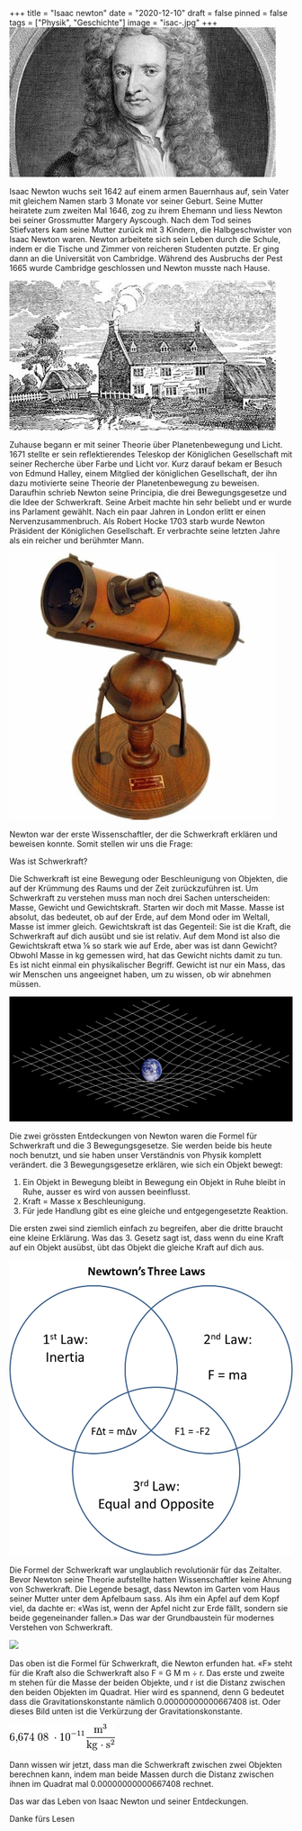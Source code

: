 +++
title = "Isaac newton"
date = "2020-12-10"
draft = false
pinned = false
tags = ["Physik", "Geschichte"]
image = "isac-.jpg"
+++
![](isac-.jpg)

Isaac Newton wuchs seit 1642 auf einem armen Bauernhaus auf, sein Vater mit gleichem Namen starb 3 Monate vor seiner Geburt. Seine Mutter heiratete zum zweiten Mal 1646, zog zu ihrem Ehemann und liess Newton bei seiner Grossmutter Margery Ayscough. Nach dem Tod seines Stiefvaters kam seine Mutter zurück mit 3 Kindern, die Halbgeschwister von Isaac Newton waren. Newton arbeitete sich sein Leben durch die Schule, indem er die Tische und Zimmer von reicheren Studenten putzte. Er ging dann an die Universität von Cambridge. Während des Ausbruchs der Pest 1665 wurde Cambridge geschlossen und Newton musste nach Hause.

![Newtons zuhause ](download.jpg)

Zuhause begann er mit seiner Theorie über Planetenbewegung und Licht. 1671 stellte er sein reflektierendes Teleskop der Königlichen Gesellschaft mit seiner Recherche über Farbe und Licht vor. Kurz darauf bekam er Besuch von Edmund Halley, einem Mitglied der königlichen Gesellschaft, der ihn dazu motivierte seine Theorie der Planetenbewegung zu beweisen. Daraufhin schrieb Newton seine Principia, die drei Bewegungsgesetze und die Idee der Schwerkraft. Seine Arbeit machte hin sehr beliebt und er wurde ins Parlament gewählt. Nach ein paar Jahren in London erlitt er einen Nervenzusammenbruch. Als Robert Hocke 1703 starb wurde Newton Präsident der Königlichen Gesellschaft. Er verbrachte seine letzten Jahre als ein reicher und berühmter Mann.

![newtons reflektirendes teleskop](downd.jpg)

Newton war der erste Wissenschaftler, der die Schwerkraft erklären und beweisen konnte. Somit stellen wir uns die Frage:

Was ist Schwerkraft?

Die Schwerkraft ist eine Bewegung oder Beschleunigung von Objekten, die auf der Krümmung des Raums und der Zeit zurückzuführen ist. Um Schwerkraft zu verstehen muss man noch drei Sachen unterscheiden: Masse, Gewicht und Gewichtskraft. Starten wir doch mit Masse. Masse ist absolut, das bedeutet, ob auf der Erde, auf dem Mond oder im Weltall, Masse ist immer gleich. Gewichtskraft ist das Gegenteil: Sie ist die Kraft, die Schwerkraft auf dich ausübt und sie ist relativ. Auf dem Mond ist also die Gewichtskraft etwa ⅙ so stark wie auf Erde, aber was ist dann Gewicht? Obwohl Masse in kg gemessen wird, hat das Gewicht nichts damit zu tun. Es ist nicht einmal ein physikalischer Begriff. Gewicht ist nur ein Mass, das wir Menschen uns angeeignet haben, um zu wissen, ob wir abnehmen müssen.

![](download.png)

Die zwei grössten Entdeckungen von Newton waren die Formel für Schwerkraft und die 3 Bewegungsgesetze. Sie werden beide bis heute noch benutzt, und sie haben unser Verständnis von Physik komplett verändert. die 3 Bewegungsgesetze erklären, wie sich ein Objekt bewegt:

1. Ein Objekt in Bewegung bleibt in Bewegung ein Objekt in Ruhe bleibt in Ruhe, ausser es wird von aussen beeinflusst.
2. Kraft = Masse x Beschleunigung.
3. Für jede Handlung gibt es eine gleiche und entgegengesetzte Reaktion.

Die ersten zwei sind ziemlich einfach zu begreifen, aber die dritte braucht eine kleine Erklärung. Was das 3. Gesetz sagt ist, dass wenn du eine Kraft auf ein Objekt ausübst, übt das Objekt die gleiche Kraft auf dich aus.

![](doload.png)

Die Formel der Schwerkraft war unglaublich revolutionär für das Zeitalter. Bevor Newton seine Theorie aufstellte hatten Wissenschaftler keine Ahnung von Schwerkraft. Die Legende besagt, dass Newton im Garten vom Haus seiner Mutter unter dem Apfelbaum sass. Als ihm ein Apfel auf dem Kopf viel, da dachte er: «Was ist, wenn der Apfel nicht zur Erde fällt, sondern sie beide gegeneinander fallen.» Das war der Grundbaustein für modernes Verstehen von Schwerkraft.

![](https://render.fineartamerica.com/images/rendered/default/poster/8.000/4.250/break/images-medium-5/newtons-law-of-universal-gravitation-science-photo-library.jpg)

Das oben ist die Formel für Schwerkraft, die Newton erfunden hat. «F» steht für die Kraft also die Schwerkraft also F = G M m ÷ r. Das erste und zweite m stehen für die Masse der beiden Objekte, und r ist die Distanz zwischen den beiden Objekten im Quadrat. Hier wird es spannend, denn G bedeutet dass die Gravitationskonstante nämlich 0.00000000000667408 ist. Oder dieses Bild unten ist die Verkürzung der Gravitationskonstante.

![](wnload-1-.png)

Dann wissen wir jetzt, dass man die Schwerkraft zwischen zwei Objekten berechnen kann, indem man beide Massen durch die Distanz zwischen ihnen im Quadrat mal 0.00000000000667408 rechnet.

Das war das Leben von Isaac Newton und seiner Entdeckungen.

Danke fürs Lesen